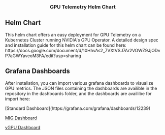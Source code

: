 <div id="top"></div>

<h3 align="center">GPU Telemetry Helm Chart</h3>

## Helm Chart

<p align="left">
This helm chart offers an easy deployment for GPU Telemetry on a Kubernetes Cluster running NVIDIA's GPU Operator. A detailed design spec and installation guide for this helm chart can be found here: https://docs.google.com/document/d/10HhvAs2_7VXtVSJ7Ar2VOWZ9JjODvP7aGWYaveoM3FA/edit?usp=sharing
</p>

## Grafana Dashboards

<p align="left">
After installation, you can import various grafana dashboards to visualize GPU metrics. The JSON files containing the dashboards are availible in the repository in the dashboards folder, and the dashboards are availilbe for import here:
</p>
[Standard Dashboard](https://grafana.com/grafana/dashboards/12239)

[MIG Dashboard](https://grafana.com/grafana/dashboards/16640-nvidia-mig-dcgm-exporter-dashboard)

[vGPU Dashboard]()
</div>


<!-- MARKDOWN LINKS & IMAGES -->
<!-- https://www.markdownguide.org/basic-syntax/#reference-style-links -->
